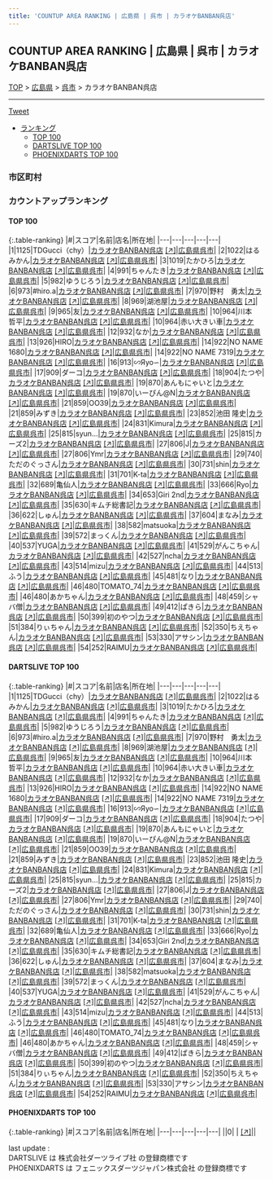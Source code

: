```yaml
---
title: 'COUNTUP AREA RANKING | 広島県 | 呉市 | カラオケBANBAN呉店'
---
```

## COUNTUP AREA RANKING | 広島県 | 呉市 | カラオケBANBAN呉店

[TOP](/darts/rank/) > [広島県](/darts/rank/広島県/) > [呉市](/darts/rank/広島県/呉市/) > カラオケBANBAN呉店

___

<a href="https://twitter.com/share?ref_src=twsrc%5Etfw" data-text="COUNTUP AREA RANKING | 広島県呉市カラオケBANBAN呉店" class="twitter-share-button" data-hashtags="DARTSLIVE,PHOENIXDARTS,darts,ダーツ" data-show-count="false">Tweet</a>

* [ランキング](#カウントアップランキング)
    * [TOP 100](#top-100)
    * [DARTSLIVE TOP 100](#dartslive-top-100)
    * [PHOENIXDARTS TOP 100](#phoenixdarts-top-100)

### 市区町村

<ul>

</ul>

### カウントアップランキング

#### TOP 100



{:.table-ranking}
|#|スコア|名前|店名|所在地|
|---|---|---|---|---|
|1|1125|<span class="rank-name-dl">TDGucci（chy）</span>|<a href="/darts/rank/shops/6cd0454e74a01c0a0d9b047a20a7ba1e.html">カラオケBANBAN呉店</a> <a href="https://search.dartslive.com/jp/shop/6cd0454e74a01c0a0d9b047a20a7ba1e">[↗]</a>|<a href="/darts/rank/広島県/呉市">広島県呉市</a>|
|2|1022|<span class="rank-name-dl">はるみかん</span>|<a href="/darts/rank/shops/6cd0454e74a01c0a0d9b047a20a7ba1e.html">カラオケBANBAN呉店</a> <a href="https://search.dartslive.com/jp/shop/6cd0454e74a01c0a0d9b047a20a7ba1e">[↗]</a>|<a href="/darts/rank/広島県/呉市">広島県呉市</a>|
|3|1019|<span class="rank-name-dl">たかひろ</span>|<a href="/darts/rank/shops/6cd0454e74a01c0a0d9b047a20a7ba1e.html">カラオケBANBAN呉店</a> <a href="https://search.dartslive.com/jp/shop/6cd0454e74a01c0a0d9b047a20a7ba1e">[↗]</a>|<a href="/darts/rank/広島県/呉市">広島県呉市</a>|
|4|991|<span class="rank-name-dl">ちゃんたき</span>|<a href="/darts/rank/shops/6cd0454e74a01c0a0d9b047a20a7ba1e.html">カラオケBANBAN呉店</a> <a href="https://search.dartslive.com/jp/shop/6cd0454e74a01c0a0d9b047a20a7ba1e">[↗]</a>|<a href="/darts/rank/広島県/呉市">広島県呉市</a>|
|5|982|<span class="rank-name-dl">ゆうじろう</span>|<a href="/darts/rank/shops/6cd0454e74a01c0a0d9b047a20a7ba1e.html">カラオケBANBAN呉店</a> <a href="https://search.dartslive.com/jp/shop/6cd0454e74a01c0a0d9b047a20a7ba1e">[↗]</a>|<a href="/darts/rank/広島県/呉市">広島県呉市</a>|
|6|973|<span class="rank-name-dl">#hiro.a</span>|<a href="/darts/rank/shops/6cd0454e74a01c0a0d9b047a20a7ba1e.html">カラオケBANBAN呉店</a> <a href="https://search.dartslive.com/jp/shop/6cd0454e74a01c0a0d9b047a20a7ba1e">[↗]</a>|<a href="/darts/rank/広島県/呉市">広島県呉市</a>|
|7|970|<span class="rank-name-dl">野村　勇太</span>|<a href="/darts/rank/shops/6cd0454e74a01c0a0d9b047a20a7ba1e.html">カラオケBANBAN呉店</a> <a href="https://search.dartslive.com/jp/shop/6cd0454e74a01c0a0d9b047a20a7ba1e">[↗]</a>|<a href="/darts/rank/広島県/呉市">広島県呉市</a>|
|8|969|<span class="rank-name-dl">湖池屋</span>|<a href="/darts/rank/shops/6cd0454e74a01c0a0d9b047a20a7ba1e.html">カラオケBANBAN呉店</a> <a href="https://search.dartslive.com/jp/shop/6cd0454e74a01c0a0d9b047a20a7ba1e">[↗]</a>|<a href="/darts/rank/広島県/呉市">広島県呉市</a>|
|9|965|<span class="rank-name-dl">友</span>|<a href="/darts/rank/shops/6cd0454e74a01c0a0d9b047a20a7ba1e.html">カラオケBANBAN呉店</a> <a href="https://search.dartslive.com/jp/shop/6cd0454e74a01c0a0d9b047a20a7ba1e">[↗]</a>|<a href="/darts/rank/広島県/呉市">広島県呉市</a>|
|10|964|<span class="rank-name-dl">川本　哲平</span>|<a href="/darts/rank/shops/6cd0454e74a01c0a0d9b047a20a7ba1e.html">カラオケBANBAN呉店</a> <a href="https://search.dartslive.com/jp/shop/6cd0454e74a01c0a0d9b047a20a7ba1e">[↗]</a>|<a href="/darts/rank/広島県/呉市">広島県呉市</a>|
|10|964|<span class="rank-name-dl">赤い大きい車</span>|<a href="/darts/rank/shops/6cd0454e74a01c0a0d9b047a20a7ba1e.html">カラオケBANBAN呉店</a> <a href="https://search.dartslive.com/jp/shop/6cd0454e74a01c0a0d9b047a20a7ba1e">[↗]</a>|<a href="/darts/rank/広島県/呉市">広島県呉市</a>|
|12|932|<span class="rank-name-dl">なか</span>|<a href="/darts/rank/shops/6cd0454e74a01c0a0d9b047a20a7ba1e.html">カラオケBANBAN呉店</a> <a href="https://search.dartslive.com/jp/shop/6cd0454e74a01c0a0d9b047a20a7ba1e">[↗]</a>|<a href="/darts/rank/広島県/呉市">広島県呉市</a>|
|13|926|<span class="rank-name-dl">HIRO</span>|<a href="/darts/rank/shops/6cd0454e74a01c0a0d9b047a20a7ba1e.html">カラオケBANBAN呉店</a> <a href="https://search.dartslive.com/jp/shop/6cd0454e74a01c0a0d9b047a20a7ba1e">[↗]</a>|<a href="/darts/rank/広島県/呉市">広島県呉市</a>|
|14|922|<span class="rank-name-dl">NO NAME 1680</span>|<a href="/darts/rank/shops/6cd0454e74a01c0a0d9b047a20a7ba1e.html">カラオケBANBAN呉店</a> <a href="https://search.dartslive.com/jp/shop/6cd0454e74a01c0a0d9b047a20a7ba1e">[↗]</a>|<a href="/darts/rank/広島県/呉市">広島県呉市</a>|
|14|922|<span class="rank-name-dl">NO NAME 7319</span>|<a href="/darts/rank/shops/6cd0454e74a01c0a0d9b047a20a7ba1e.html">カラオケBANBAN呉店</a> <a href="https://search.dartslive.com/jp/shop/6cd0454e74a01c0a0d9b047a20a7ba1e">[↗]</a>|<a href="/darts/rank/広島県/呉市">広島県呉市</a>|
|16|913|<span class="rank-name-dl">∽Яyo∽</span>|<a href="/darts/rank/shops/6cd0454e74a01c0a0d9b047a20a7ba1e.html">カラオケBANBAN呉店</a> <a href="https://search.dartslive.com/jp/shop/6cd0454e74a01c0a0d9b047a20a7ba1e">[↗]</a>|<a href="/darts/rank/広島県/呉市">広島県呉市</a>|
|17|909|<span class="rank-name-dl">ダーコ</span>|<a href="/darts/rank/shops/6cd0454e74a01c0a0d9b047a20a7ba1e.html">カラオケBANBAN呉店</a> <a href="https://search.dartslive.com/jp/shop/6cd0454e74a01c0a0d9b047a20a7ba1e">[↗]</a>|<a href="/darts/rank/広島県/呉市">広島県呉市</a>|
|18|904|<span class="rank-name-dl">たつや</span>|<a href="/darts/rank/shops/6cd0454e74a01c0a0d9b047a20a7ba1e.html">カラオケBANBAN呉店</a> <a href="https://search.dartslive.com/jp/shop/6cd0454e74a01c0a0d9b047a20a7ba1e">[↗]</a>|<a href="/darts/rank/広島県/呉市">広島県呉市</a>|
|19|870|<span class="rank-name-dl">あんもにゃいと</span>|<a href="/darts/rank/shops/6cd0454e74a01c0a0d9b047a20a7ba1e.html">カラオケBANBAN呉店</a> <a href="https://search.dartslive.com/jp/shop/6cd0454e74a01c0a0d9b047a20a7ba1e">[↗]</a>|<a href="/darts/rank/広島県/呉市">広島県呉市</a>|
|19|870|<span class="rank-name-dl">いーぴん@N</span>|<a href="/darts/rank/shops/6cd0454e74a01c0a0d9b047a20a7ba1e.html">カラオケBANBAN呉店</a> <a href="https://search.dartslive.com/jp/shop/6cd0454e74a01c0a0d9b047a20a7ba1e">[↗]</a>|<a href="/darts/rank/広島県/呉市">広島県呉市</a>|
|21|859|<span class="rank-name-dl">OO39</span>|<a href="/darts/rank/shops/6cd0454e74a01c0a0d9b047a20a7ba1e.html">カラオケBANBAN呉店</a> <a href="https://search.dartslive.com/jp/shop/6cd0454e74a01c0a0d9b047a20a7ba1e">[↗]</a>|<a href="/darts/rank/広島県/呉市">広島県呉市</a>|
|21|859|<span class="rank-name-dl">みずき</span>|<a href="/darts/rank/shops/6cd0454e74a01c0a0d9b047a20a7ba1e.html">カラオケBANBAN呉店</a> <a href="https://search.dartslive.com/jp/shop/6cd0454e74a01c0a0d9b047a20a7ba1e">[↗]</a>|<a href="/darts/rank/広島県/呉市">広島県呉市</a>|
|23|852|<span class="rank-name-dl">池田 隆史</span>|<a href="/darts/rank/shops/6cd0454e74a01c0a0d9b047a20a7ba1e.html">カラオケBANBAN呉店</a> <a href="https://search.dartslive.com/jp/shop/6cd0454e74a01c0a0d9b047a20a7ba1e">[↗]</a>|<a href="/darts/rank/広島県/呉市">広島県呉市</a>|
|24|831|<span class="rank-name-dl">Kimura</span>|<a href="/darts/rank/shops/6cd0454e74a01c0a0d9b047a20a7ba1e.html">カラオケBANBAN呉店</a> <a href="https://search.dartslive.com/jp/shop/6cd0454e74a01c0a0d9b047a20a7ba1e">[↗]</a>|<a href="/darts/rank/広島県/呉市">広島県呉市</a>|
|25|815|<span class="rank-name-dl">syun...</span>|<a href="/darts/rank/shops/6cd0454e74a01c0a0d9b047a20a7ba1e.html">カラオケBANBAN呉店</a> <a href="https://search.dartslive.com/jp/shop/6cd0454e74a01c0a0d9b047a20a7ba1e">[↗]</a>|<a href="/darts/rank/広島県/呉市">広島県呉市</a>|
|25|815|<span class="rank-name-dl">カーズ2</span>|<a href="/darts/rank/shops/6cd0454e74a01c0a0d9b047a20a7ba1e.html">カラオケBANBAN呉店</a> <a href="https://search.dartslive.com/jp/shop/6cd0454e74a01c0a0d9b047a20a7ba1e">[↗]</a>|<a href="/darts/rank/広島県/呉市">広島県呉市</a>|
|27|806|<span class="rank-name-dl">J</span>|<a href="/darts/rank/shops/6cd0454e74a01c0a0d9b047a20a7ba1e.html">カラオケBANBAN呉店</a> <a href="https://search.dartslive.com/jp/shop/6cd0454e74a01c0a0d9b047a20a7ba1e">[↗]</a>|<a href="/darts/rank/広島県/呉市">広島県呉市</a>|
|27|806|<span class="rank-name-dl">Ymr</span>|<a href="/darts/rank/shops/6cd0454e74a01c0a0d9b047a20a7ba1e.html">カラオケBANBAN呉店</a> <a href="https://search.dartslive.com/jp/shop/6cd0454e74a01c0a0d9b047a20a7ba1e">[↗]</a>|<a href="/darts/rank/広島県/呉市">広島県呉市</a>|
|29|740|<span class="rank-name-dl">ただのぐっさん</span>|<a href="/darts/rank/shops/6cd0454e74a01c0a0d9b047a20a7ba1e.html">カラオケBANBAN呉店</a> <a href="https://search.dartslive.com/jp/shop/6cd0454e74a01c0a0d9b047a20a7ba1e">[↗]</a>|<a href="/darts/rank/広島県/呉市">広島県呉市</a>|
|30|731|<span class="rank-name-dl">shin</span>|<a href="/darts/rank/shops/6cd0454e74a01c0a0d9b047a20a7ba1e.html">カラオケBANBAN呉店</a> <a href="https://search.dartslive.com/jp/shop/6cd0454e74a01c0a0d9b047a20a7ba1e">[↗]</a>|<a href="/darts/rank/広島県/呉市">広島県呉市</a>|
|31|701|<span class="rank-name-dl">K-ta</span>|<a href="/darts/rank/shops/6cd0454e74a01c0a0d9b047a20a7ba1e.html">カラオケBANBAN呉店</a> <a href="https://search.dartslive.com/jp/shop/6cd0454e74a01c0a0d9b047a20a7ba1e">[↗]</a>|<a href="/darts/rank/広島県/呉市">広島県呉市</a>|
|32|689|<span class="rank-name-dl">亀仙人</span>|<a href="/darts/rank/shops/6cd0454e74a01c0a0d9b047a20a7ba1e.html">カラオケBANBAN呉店</a> <a href="https://search.dartslive.com/jp/shop/6cd0454e74a01c0a0d9b047a20a7ba1e">[↗]</a>|<a href="/darts/rank/広島県/呉市">広島県呉市</a>|
|33|666|<span class="rank-name-dl">Ryo</span>|<a href="/darts/rank/shops/6cd0454e74a01c0a0d9b047a20a7ba1e.html">カラオケBANBAN呉店</a> <a href="https://search.dartslive.com/jp/shop/6cd0454e74a01c0a0d9b047a20a7ba1e">[↗]</a>|<a href="/darts/rank/広島県/呉市">広島県呉市</a>|
|34|653|<span class="rank-name-dl">Giri 2nd</span>|<a href="/darts/rank/shops/6cd0454e74a01c0a0d9b047a20a7ba1e.html">カラオケBANBAN呉店</a> <a href="https://search.dartslive.com/jp/shop/6cd0454e74a01c0a0d9b047a20a7ba1e">[↗]</a>|<a href="/darts/rank/広島県/呉市">広島県呉市</a>|
|35|630|<span class="rank-name-dl">キムチ総書記</span>|<a href="/darts/rank/shops/6cd0454e74a01c0a0d9b047a20a7ba1e.html">カラオケBANBAN呉店</a> <a href="https://search.dartslive.com/jp/shop/6cd0454e74a01c0a0d9b047a20a7ba1e">[↗]</a>|<a href="/darts/rank/広島県/呉市">広島県呉市</a>|
|36|622|<span class="rank-name-dl">しゅん</span>|<a href="/darts/rank/shops/6cd0454e74a01c0a0d9b047a20a7ba1e.html">カラオケBANBAN呉店</a> <a href="https://search.dartslive.com/jp/shop/6cd0454e74a01c0a0d9b047a20a7ba1e">[↗]</a>|<a href="/darts/rank/広島県/呉市">広島県呉市</a>|
|37|604|<span class="rank-name-dl">まなみ</span>|<a href="/darts/rank/shops/6cd0454e74a01c0a0d9b047a20a7ba1e.html">カラオケBANBAN呉店</a> <a href="https://search.dartslive.com/jp/shop/6cd0454e74a01c0a0d9b047a20a7ba1e">[↗]</a>|<a href="/darts/rank/広島県/呉市">広島県呉市</a>|
|38|582|<span class="rank-name-dl">matsuoka</span>|<a href="/darts/rank/shops/6cd0454e74a01c0a0d9b047a20a7ba1e.html">カラオケBANBAN呉店</a> <a href="https://search.dartslive.com/jp/shop/6cd0454e74a01c0a0d9b047a20a7ba1e">[↗]</a>|<a href="/darts/rank/広島県/呉市">広島県呉市</a>|
|39|572|<span class="rank-name-dl">まっくん</span>|<a href="/darts/rank/shops/6cd0454e74a01c0a0d9b047a20a7ba1e.html">カラオケBANBAN呉店</a> <a href="https://search.dartslive.com/jp/shop/6cd0454e74a01c0a0d9b047a20a7ba1e">[↗]</a>|<a href="/darts/rank/広島県/呉市">広島県呉市</a>|
|40|537|<span class="rank-name-dl">YUGA</span>|<a href="/darts/rank/shops/6cd0454e74a01c0a0d9b047a20a7ba1e.html">カラオケBANBAN呉店</a> <a href="https://search.dartslive.com/jp/shop/6cd0454e74a01c0a0d9b047a20a7ba1e">[↗]</a>|<a href="/darts/rank/広島県/呉市">広島県呉市</a>|
|41|529|<span class="rank-name-dl">がんこちゃん</span>|<a href="/darts/rank/shops/6cd0454e74a01c0a0d9b047a20a7ba1e.html">カラオケBANBAN呉店</a> <a href="https://search.dartslive.com/jp/shop/6cd0454e74a01c0a0d9b047a20a7ba1e">[↗]</a>|<a href="/darts/rank/広島県/呉市">広島県呉市</a>|
|42|527|<span class="rank-name-dl">ncha</span>|<a href="/darts/rank/shops/6cd0454e74a01c0a0d9b047a20a7ba1e.html">カラオケBANBAN呉店</a> <a href="https://search.dartslive.com/jp/shop/6cd0454e74a01c0a0d9b047a20a7ba1e">[↗]</a>|<a href="/darts/rank/広島県/呉市">広島県呉市</a>|
|43|514|<span class="rank-name-dl">mizu</span>|<a href="/darts/rank/shops/6cd0454e74a01c0a0d9b047a20a7ba1e.html">カラオケBANBAN呉店</a> <a href="https://search.dartslive.com/jp/shop/6cd0454e74a01c0a0d9b047a20a7ba1e">[↗]</a>|<a href="/darts/rank/広島県/呉市">広島県呉市</a>|
|44|513|<span class="rank-name-dl">ふう</span>|<a href="/darts/rank/shops/6cd0454e74a01c0a0d9b047a20a7ba1e.html">カラオケBANBAN呉店</a> <a href="https://search.dartslive.com/jp/shop/6cd0454e74a01c0a0d9b047a20a7ba1e">[↗]</a>|<a href="/darts/rank/広島県/呉市">広島県呉市</a>|
|45|481|<span class="rank-name-dl">なり</span>|<a href="/darts/rank/shops/6cd0454e74a01c0a0d9b047a20a7ba1e.html">カラオケBANBAN呉店</a> <a href="https://search.dartslive.com/jp/shop/6cd0454e74a01c0a0d9b047a20a7ba1e">[↗]</a>|<a href="/darts/rank/広島県/呉市">広島県呉市</a>|
|46|480|<span class="rank-name-dl">TOMATO_74</span>|<a href="/darts/rank/shops/6cd0454e74a01c0a0d9b047a20a7ba1e.html">カラオケBANBAN呉店</a> <a href="https://search.dartslive.com/jp/shop/6cd0454e74a01c0a0d9b047a20a7ba1e">[↗]</a>|<a href="/darts/rank/広島県/呉市">広島県呉市</a>|
|46|480|<span class="rank-name-dl">あかちゃん</span>|<a href="/darts/rank/shops/6cd0454e74a01c0a0d9b047a20a7ba1e.html">カラオケBANBAN呉店</a> <a href="https://search.dartslive.com/jp/shop/6cd0454e74a01c0a0d9b047a20a7ba1e">[↗]</a>|<a href="/darts/rank/広島県/呉市">広島県呉市</a>|
|48|459|<span class="rank-name-dl">シャバ僧</span>|<a href="/darts/rank/shops/6cd0454e74a01c0a0d9b047a20a7ba1e.html">カラオケBANBAN呉店</a> <a href="https://search.dartslive.com/jp/shop/6cd0454e74a01c0a0d9b047a20a7ba1e">[↗]</a>|<a href="/darts/rank/広島県/呉市">広島県呉市</a>|
|49|412|<span class="rank-name-dl">ぱきら</span>|<a href="/darts/rank/shops/6cd0454e74a01c0a0d9b047a20a7ba1e.html">カラオケBANBAN呉店</a> <a href="https://search.dartslive.com/jp/shop/6cd0454e74a01c0a0d9b047a20a7ba1e">[↗]</a>|<a href="/darts/rank/広島県/呉市">広島県呉市</a>|
|50|399|<span class="rank-name-dl">初のやつ</span>|<a href="/darts/rank/shops/6cd0454e74a01c0a0d9b047a20a7ba1e.html">カラオケBANBAN呉店</a> <a href="https://search.dartslive.com/jp/shop/6cd0454e74a01c0a0d9b047a20a7ba1e">[↗]</a>|<a href="/darts/rank/広島県/呉市">広島県呉市</a>|
|51|384|<span class="rank-name-dl">りぃちゃん</span>|<a href="/darts/rank/shops/6cd0454e74a01c0a0d9b047a20a7ba1e.html">カラオケBANBAN呉店</a> <a href="https://search.dartslive.com/jp/shop/6cd0454e74a01c0a0d9b047a20a7ba1e">[↗]</a>|<a href="/darts/rank/広島県/呉市">広島県呉市</a>|
|52|350|<span class="rank-name-dl">ちえちゃん</span>|<a href="/darts/rank/shops/6cd0454e74a01c0a0d9b047a20a7ba1e.html">カラオケBANBAN呉店</a> <a href="https://search.dartslive.com/jp/shop/6cd0454e74a01c0a0d9b047a20a7ba1e">[↗]</a>|<a href="/darts/rank/広島県/呉市">広島県呉市</a>|
|53|330|<span class="rank-name-dl">アサシン</span>|<a href="/darts/rank/shops/6cd0454e74a01c0a0d9b047a20a7ba1e.html">カラオケBANBAN呉店</a> <a href="https://search.dartslive.com/jp/shop/6cd0454e74a01c0a0d9b047a20a7ba1e">[↗]</a>|<a href="/darts/rank/広島県/呉市">広島県呉市</a>|
|54|252|<span class="rank-name-dl">RAIMU</span>|<a href="/darts/rank/shops/6cd0454e74a01c0a0d9b047a20a7ba1e.html">カラオケBANBAN呉店</a> <a href="https://search.dartslive.com/jp/shop/6cd0454e74a01c0a0d9b047a20a7ba1e">[↗]</a>|<a href="/darts/rank/広島県/呉市">広島県呉市</a>|


#### DARTSLIVE TOP 100



{:.table-ranking}
|#|スコア|名前|店名|所在地|
|---|---|---|---|---|
|1|1125|<span class="rank-name-dl">TDGucci（chy）</span>|<a href="/darts/rank/shops/6cd0454e74a01c0a0d9b047a20a7ba1e.html">カラオケBANBAN呉店</a> <a href="https://search.dartslive.com/jp/shop/6cd0454e74a01c0a0d9b047a20a7ba1e">[↗]</a>|<a href="/darts/rank/広島県/呉市">広島県呉市</a>|
|2|1022|<span class="rank-name-dl">はるみかん</span>|<a href="/darts/rank/shops/6cd0454e74a01c0a0d9b047a20a7ba1e.html">カラオケBANBAN呉店</a> <a href="https://search.dartslive.com/jp/shop/6cd0454e74a01c0a0d9b047a20a7ba1e">[↗]</a>|<a href="/darts/rank/広島県/呉市">広島県呉市</a>|
|3|1019|<span class="rank-name-dl">たかひろ</span>|<a href="/darts/rank/shops/6cd0454e74a01c0a0d9b047a20a7ba1e.html">カラオケBANBAN呉店</a> <a href="https://search.dartslive.com/jp/shop/6cd0454e74a01c0a0d9b047a20a7ba1e">[↗]</a>|<a href="/darts/rank/広島県/呉市">広島県呉市</a>|
|4|991|<span class="rank-name-dl">ちゃんたき</span>|<a href="/darts/rank/shops/6cd0454e74a01c0a0d9b047a20a7ba1e.html">カラオケBANBAN呉店</a> <a href="https://search.dartslive.com/jp/shop/6cd0454e74a01c0a0d9b047a20a7ba1e">[↗]</a>|<a href="/darts/rank/広島県/呉市">広島県呉市</a>|
|5|982|<span class="rank-name-dl">ゆうじろう</span>|<a href="/darts/rank/shops/6cd0454e74a01c0a0d9b047a20a7ba1e.html">カラオケBANBAN呉店</a> <a href="https://search.dartslive.com/jp/shop/6cd0454e74a01c0a0d9b047a20a7ba1e">[↗]</a>|<a href="/darts/rank/広島県/呉市">広島県呉市</a>|
|6|973|<span class="rank-name-dl">#hiro.a</span>|<a href="/darts/rank/shops/6cd0454e74a01c0a0d9b047a20a7ba1e.html">カラオケBANBAN呉店</a> <a href="https://search.dartslive.com/jp/shop/6cd0454e74a01c0a0d9b047a20a7ba1e">[↗]</a>|<a href="/darts/rank/広島県/呉市">広島県呉市</a>|
|7|970|<span class="rank-name-dl">野村　勇太</span>|<a href="/darts/rank/shops/6cd0454e74a01c0a0d9b047a20a7ba1e.html">カラオケBANBAN呉店</a> <a href="https://search.dartslive.com/jp/shop/6cd0454e74a01c0a0d9b047a20a7ba1e">[↗]</a>|<a href="/darts/rank/広島県/呉市">広島県呉市</a>|
|8|969|<span class="rank-name-dl">湖池屋</span>|<a href="/darts/rank/shops/6cd0454e74a01c0a0d9b047a20a7ba1e.html">カラオケBANBAN呉店</a> <a href="https://search.dartslive.com/jp/shop/6cd0454e74a01c0a0d9b047a20a7ba1e">[↗]</a>|<a href="/darts/rank/広島県/呉市">広島県呉市</a>|
|9|965|<span class="rank-name-dl">友</span>|<a href="/darts/rank/shops/6cd0454e74a01c0a0d9b047a20a7ba1e.html">カラオケBANBAN呉店</a> <a href="https://search.dartslive.com/jp/shop/6cd0454e74a01c0a0d9b047a20a7ba1e">[↗]</a>|<a href="/darts/rank/広島県/呉市">広島県呉市</a>|
|10|964|<span class="rank-name-dl">川本　哲平</span>|<a href="/darts/rank/shops/6cd0454e74a01c0a0d9b047a20a7ba1e.html">カラオケBANBAN呉店</a> <a href="https://search.dartslive.com/jp/shop/6cd0454e74a01c0a0d9b047a20a7ba1e">[↗]</a>|<a href="/darts/rank/広島県/呉市">広島県呉市</a>|
|10|964|<span class="rank-name-dl">赤い大きい車</span>|<a href="/darts/rank/shops/6cd0454e74a01c0a0d9b047a20a7ba1e.html">カラオケBANBAN呉店</a> <a href="https://search.dartslive.com/jp/shop/6cd0454e74a01c0a0d9b047a20a7ba1e">[↗]</a>|<a href="/darts/rank/広島県/呉市">広島県呉市</a>|
|12|932|<span class="rank-name-dl">なか</span>|<a href="/darts/rank/shops/6cd0454e74a01c0a0d9b047a20a7ba1e.html">カラオケBANBAN呉店</a> <a href="https://search.dartslive.com/jp/shop/6cd0454e74a01c0a0d9b047a20a7ba1e">[↗]</a>|<a href="/darts/rank/広島県/呉市">広島県呉市</a>|
|13|926|<span class="rank-name-dl">HIRO</span>|<a href="/darts/rank/shops/6cd0454e74a01c0a0d9b047a20a7ba1e.html">カラオケBANBAN呉店</a> <a href="https://search.dartslive.com/jp/shop/6cd0454e74a01c0a0d9b047a20a7ba1e">[↗]</a>|<a href="/darts/rank/広島県/呉市">広島県呉市</a>|
|14|922|<span class="rank-name-dl">NO NAME 1680</span>|<a href="/darts/rank/shops/6cd0454e74a01c0a0d9b047a20a7ba1e.html">カラオケBANBAN呉店</a> <a href="https://search.dartslive.com/jp/shop/6cd0454e74a01c0a0d9b047a20a7ba1e">[↗]</a>|<a href="/darts/rank/広島県/呉市">広島県呉市</a>|
|14|922|<span class="rank-name-dl">NO NAME 7319</span>|<a href="/darts/rank/shops/6cd0454e74a01c0a0d9b047a20a7ba1e.html">カラオケBANBAN呉店</a> <a href="https://search.dartslive.com/jp/shop/6cd0454e74a01c0a0d9b047a20a7ba1e">[↗]</a>|<a href="/darts/rank/広島県/呉市">広島県呉市</a>|
|16|913|<span class="rank-name-dl">∽Яyo∽</span>|<a href="/darts/rank/shops/6cd0454e74a01c0a0d9b047a20a7ba1e.html">カラオケBANBAN呉店</a> <a href="https://search.dartslive.com/jp/shop/6cd0454e74a01c0a0d9b047a20a7ba1e">[↗]</a>|<a href="/darts/rank/広島県/呉市">広島県呉市</a>|
|17|909|<span class="rank-name-dl">ダーコ</span>|<a href="/darts/rank/shops/6cd0454e74a01c0a0d9b047a20a7ba1e.html">カラオケBANBAN呉店</a> <a href="https://search.dartslive.com/jp/shop/6cd0454e74a01c0a0d9b047a20a7ba1e">[↗]</a>|<a href="/darts/rank/広島県/呉市">広島県呉市</a>|
|18|904|<span class="rank-name-dl">たつや</span>|<a href="/darts/rank/shops/6cd0454e74a01c0a0d9b047a20a7ba1e.html">カラオケBANBAN呉店</a> <a href="https://search.dartslive.com/jp/shop/6cd0454e74a01c0a0d9b047a20a7ba1e">[↗]</a>|<a href="/darts/rank/広島県/呉市">広島県呉市</a>|
|19|870|<span class="rank-name-dl">あんもにゃいと</span>|<a href="/darts/rank/shops/6cd0454e74a01c0a0d9b047a20a7ba1e.html">カラオケBANBAN呉店</a> <a href="https://search.dartslive.com/jp/shop/6cd0454e74a01c0a0d9b047a20a7ba1e">[↗]</a>|<a href="/darts/rank/広島県/呉市">広島県呉市</a>|
|19|870|<span class="rank-name-dl">いーぴん@N</span>|<a href="/darts/rank/shops/6cd0454e74a01c0a0d9b047a20a7ba1e.html">カラオケBANBAN呉店</a> <a href="https://search.dartslive.com/jp/shop/6cd0454e74a01c0a0d9b047a20a7ba1e">[↗]</a>|<a href="/darts/rank/広島県/呉市">広島県呉市</a>|
|21|859|<span class="rank-name-dl">OO39</span>|<a href="/darts/rank/shops/6cd0454e74a01c0a0d9b047a20a7ba1e.html">カラオケBANBAN呉店</a> <a href="https://search.dartslive.com/jp/shop/6cd0454e74a01c0a0d9b047a20a7ba1e">[↗]</a>|<a href="/darts/rank/広島県/呉市">広島県呉市</a>|
|21|859|<span class="rank-name-dl">みずき</span>|<a href="/darts/rank/shops/6cd0454e74a01c0a0d9b047a20a7ba1e.html">カラオケBANBAN呉店</a> <a href="https://search.dartslive.com/jp/shop/6cd0454e74a01c0a0d9b047a20a7ba1e">[↗]</a>|<a href="/darts/rank/広島県/呉市">広島県呉市</a>|
|23|852|<span class="rank-name-dl">池田 隆史</span>|<a href="/darts/rank/shops/6cd0454e74a01c0a0d9b047a20a7ba1e.html">カラオケBANBAN呉店</a> <a href="https://search.dartslive.com/jp/shop/6cd0454e74a01c0a0d9b047a20a7ba1e">[↗]</a>|<a href="/darts/rank/広島県/呉市">広島県呉市</a>|
|24|831|<span class="rank-name-dl">Kimura</span>|<a href="/darts/rank/shops/6cd0454e74a01c0a0d9b047a20a7ba1e.html">カラオケBANBAN呉店</a> <a href="https://search.dartslive.com/jp/shop/6cd0454e74a01c0a0d9b047a20a7ba1e">[↗]</a>|<a href="/darts/rank/広島県/呉市">広島県呉市</a>|
|25|815|<span class="rank-name-dl">syun...</span>|<a href="/darts/rank/shops/6cd0454e74a01c0a0d9b047a20a7ba1e.html">カラオケBANBAN呉店</a> <a href="https://search.dartslive.com/jp/shop/6cd0454e74a01c0a0d9b047a20a7ba1e">[↗]</a>|<a href="/darts/rank/広島県/呉市">広島県呉市</a>|
|25|815|<span class="rank-name-dl">カーズ2</span>|<a href="/darts/rank/shops/6cd0454e74a01c0a0d9b047a20a7ba1e.html">カラオケBANBAN呉店</a> <a href="https://search.dartslive.com/jp/shop/6cd0454e74a01c0a0d9b047a20a7ba1e">[↗]</a>|<a href="/darts/rank/広島県/呉市">広島県呉市</a>|
|27|806|<span class="rank-name-dl">J</span>|<a href="/darts/rank/shops/6cd0454e74a01c0a0d9b047a20a7ba1e.html">カラオケBANBAN呉店</a> <a href="https://search.dartslive.com/jp/shop/6cd0454e74a01c0a0d9b047a20a7ba1e">[↗]</a>|<a href="/darts/rank/広島県/呉市">広島県呉市</a>|
|27|806|<span class="rank-name-dl">Ymr</span>|<a href="/darts/rank/shops/6cd0454e74a01c0a0d9b047a20a7ba1e.html">カラオケBANBAN呉店</a> <a href="https://search.dartslive.com/jp/shop/6cd0454e74a01c0a0d9b047a20a7ba1e">[↗]</a>|<a href="/darts/rank/広島県/呉市">広島県呉市</a>|
|29|740|<span class="rank-name-dl">ただのぐっさん</span>|<a href="/darts/rank/shops/6cd0454e74a01c0a0d9b047a20a7ba1e.html">カラオケBANBAN呉店</a> <a href="https://search.dartslive.com/jp/shop/6cd0454e74a01c0a0d9b047a20a7ba1e">[↗]</a>|<a href="/darts/rank/広島県/呉市">広島県呉市</a>|
|30|731|<span class="rank-name-dl">shin</span>|<a href="/darts/rank/shops/6cd0454e74a01c0a0d9b047a20a7ba1e.html">カラオケBANBAN呉店</a> <a href="https://search.dartslive.com/jp/shop/6cd0454e74a01c0a0d9b047a20a7ba1e">[↗]</a>|<a href="/darts/rank/広島県/呉市">広島県呉市</a>|
|31|701|<span class="rank-name-dl">K-ta</span>|<a href="/darts/rank/shops/6cd0454e74a01c0a0d9b047a20a7ba1e.html">カラオケBANBAN呉店</a> <a href="https://search.dartslive.com/jp/shop/6cd0454e74a01c0a0d9b047a20a7ba1e">[↗]</a>|<a href="/darts/rank/広島県/呉市">広島県呉市</a>|
|32|689|<span class="rank-name-dl">亀仙人</span>|<a href="/darts/rank/shops/6cd0454e74a01c0a0d9b047a20a7ba1e.html">カラオケBANBAN呉店</a> <a href="https://search.dartslive.com/jp/shop/6cd0454e74a01c0a0d9b047a20a7ba1e">[↗]</a>|<a href="/darts/rank/広島県/呉市">広島県呉市</a>|
|33|666|<span class="rank-name-dl">Ryo</span>|<a href="/darts/rank/shops/6cd0454e74a01c0a0d9b047a20a7ba1e.html">カラオケBANBAN呉店</a> <a href="https://search.dartslive.com/jp/shop/6cd0454e74a01c0a0d9b047a20a7ba1e">[↗]</a>|<a href="/darts/rank/広島県/呉市">広島県呉市</a>|
|34|653|<span class="rank-name-dl">Giri 2nd</span>|<a href="/darts/rank/shops/6cd0454e74a01c0a0d9b047a20a7ba1e.html">カラオケBANBAN呉店</a> <a href="https://search.dartslive.com/jp/shop/6cd0454e74a01c0a0d9b047a20a7ba1e">[↗]</a>|<a href="/darts/rank/広島県/呉市">広島県呉市</a>|
|35|630|<span class="rank-name-dl">キムチ総書記</span>|<a href="/darts/rank/shops/6cd0454e74a01c0a0d9b047a20a7ba1e.html">カラオケBANBAN呉店</a> <a href="https://search.dartslive.com/jp/shop/6cd0454e74a01c0a0d9b047a20a7ba1e">[↗]</a>|<a href="/darts/rank/広島県/呉市">広島県呉市</a>|
|36|622|<span class="rank-name-dl">しゅん</span>|<a href="/darts/rank/shops/6cd0454e74a01c0a0d9b047a20a7ba1e.html">カラオケBANBAN呉店</a> <a href="https://search.dartslive.com/jp/shop/6cd0454e74a01c0a0d9b047a20a7ba1e">[↗]</a>|<a href="/darts/rank/広島県/呉市">広島県呉市</a>|
|37|604|<span class="rank-name-dl">まなみ</span>|<a href="/darts/rank/shops/6cd0454e74a01c0a0d9b047a20a7ba1e.html">カラオケBANBAN呉店</a> <a href="https://search.dartslive.com/jp/shop/6cd0454e74a01c0a0d9b047a20a7ba1e">[↗]</a>|<a href="/darts/rank/広島県/呉市">広島県呉市</a>|
|38|582|<span class="rank-name-dl">matsuoka</span>|<a href="/darts/rank/shops/6cd0454e74a01c0a0d9b047a20a7ba1e.html">カラオケBANBAN呉店</a> <a href="https://search.dartslive.com/jp/shop/6cd0454e74a01c0a0d9b047a20a7ba1e">[↗]</a>|<a href="/darts/rank/広島県/呉市">広島県呉市</a>|
|39|572|<span class="rank-name-dl">まっくん</span>|<a href="/darts/rank/shops/6cd0454e74a01c0a0d9b047a20a7ba1e.html">カラオケBANBAN呉店</a> <a href="https://search.dartslive.com/jp/shop/6cd0454e74a01c0a0d9b047a20a7ba1e">[↗]</a>|<a href="/darts/rank/広島県/呉市">広島県呉市</a>|
|40|537|<span class="rank-name-dl">YUGA</span>|<a href="/darts/rank/shops/6cd0454e74a01c0a0d9b047a20a7ba1e.html">カラオケBANBAN呉店</a> <a href="https://search.dartslive.com/jp/shop/6cd0454e74a01c0a0d9b047a20a7ba1e">[↗]</a>|<a href="/darts/rank/広島県/呉市">広島県呉市</a>|
|41|529|<span class="rank-name-dl">がんこちゃん</span>|<a href="/darts/rank/shops/6cd0454e74a01c0a0d9b047a20a7ba1e.html">カラオケBANBAN呉店</a> <a href="https://search.dartslive.com/jp/shop/6cd0454e74a01c0a0d9b047a20a7ba1e">[↗]</a>|<a href="/darts/rank/広島県/呉市">広島県呉市</a>|
|42|527|<span class="rank-name-dl">ncha</span>|<a href="/darts/rank/shops/6cd0454e74a01c0a0d9b047a20a7ba1e.html">カラオケBANBAN呉店</a> <a href="https://search.dartslive.com/jp/shop/6cd0454e74a01c0a0d9b047a20a7ba1e">[↗]</a>|<a href="/darts/rank/広島県/呉市">広島県呉市</a>|
|43|514|<span class="rank-name-dl">mizu</span>|<a href="/darts/rank/shops/6cd0454e74a01c0a0d9b047a20a7ba1e.html">カラオケBANBAN呉店</a> <a href="https://search.dartslive.com/jp/shop/6cd0454e74a01c0a0d9b047a20a7ba1e">[↗]</a>|<a href="/darts/rank/広島県/呉市">広島県呉市</a>|
|44|513|<span class="rank-name-dl">ふう</span>|<a href="/darts/rank/shops/6cd0454e74a01c0a0d9b047a20a7ba1e.html">カラオケBANBAN呉店</a> <a href="https://search.dartslive.com/jp/shop/6cd0454e74a01c0a0d9b047a20a7ba1e">[↗]</a>|<a href="/darts/rank/広島県/呉市">広島県呉市</a>|
|45|481|<span class="rank-name-dl">なり</span>|<a href="/darts/rank/shops/6cd0454e74a01c0a0d9b047a20a7ba1e.html">カラオケBANBAN呉店</a> <a href="https://search.dartslive.com/jp/shop/6cd0454e74a01c0a0d9b047a20a7ba1e">[↗]</a>|<a href="/darts/rank/広島県/呉市">広島県呉市</a>|
|46|480|<span class="rank-name-dl">TOMATO_74</span>|<a href="/darts/rank/shops/6cd0454e74a01c0a0d9b047a20a7ba1e.html">カラオケBANBAN呉店</a> <a href="https://search.dartslive.com/jp/shop/6cd0454e74a01c0a0d9b047a20a7ba1e">[↗]</a>|<a href="/darts/rank/広島県/呉市">広島県呉市</a>|
|46|480|<span class="rank-name-dl">あかちゃん</span>|<a href="/darts/rank/shops/6cd0454e74a01c0a0d9b047a20a7ba1e.html">カラオケBANBAN呉店</a> <a href="https://search.dartslive.com/jp/shop/6cd0454e74a01c0a0d9b047a20a7ba1e">[↗]</a>|<a href="/darts/rank/広島県/呉市">広島県呉市</a>|
|48|459|<span class="rank-name-dl">シャバ僧</span>|<a href="/darts/rank/shops/6cd0454e74a01c0a0d9b047a20a7ba1e.html">カラオケBANBAN呉店</a> <a href="https://search.dartslive.com/jp/shop/6cd0454e74a01c0a0d9b047a20a7ba1e">[↗]</a>|<a href="/darts/rank/広島県/呉市">広島県呉市</a>|
|49|412|<span class="rank-name-dl">ぱきら</span>|<a href="/darts/rank/shops/6cd0454e74a01c0a0d9b047a20a7ba1e.html">カラオケBANBAN呉店</a> <a href="https://search.dartslive.com/jp/shop/6cd0454e74a01c0a0d9b047a20a7ba1e">[↗]</a>|<a href="/darts/rank/広島県/呉市">広島県呉市</a>|
|50|399|<span class="rank-name-dl">初のやつ</span>|<a href="/darts/rank/shops/6cd0454e74a01c0a0d9b047a20a7ba1e.html">カラオケBANBAN呉店</a> <a href="https://search.dartslive.com/jp/shop/6cd0454e74a01c0a0d9b047a20a7ba1e">[↗]</a>|<a href="/darts/rank/広島県/呉市">広島県呉市</a>|
|51|384|<span class="rank-name-dl">りぃちゃん</span>|<a href="/darts/rank/shops/6cd0454e74a01c0a0d9b047a20a7ba1e.html">カラオケBANBAN呉店</a> <a href="https://search.dartslive.com/jp/shop/6cd0454e74a01c0a0d9b047a20a7ba1e">[↗]</a>|<a href="/darts/rank/広島県/呉市">広島県呉市</a>|
|52|350|<span class="rank-name-dl">ちえちゃん</span>|<a href="/darts/rank/shops/6cd0454e74a01c0a0d9b047a20a7ba1e.html">カラオケBANBAN呉店</a> <a href="https://search.dartslive.com/jp/shop/6cd0454e74a01c0a0d9b047a20a7ba1e">[↗]</a>|<a href="/darts/rank/広島県/呉市">広島県呉市</a>|
|53|330|<span class="rank-name-dl">アサシン</span>|<a href="/darts/rank/shops/6cd0454e74a01c0a0d9b047a20a7ba1e.html">カラオケBANBAN呉店</a> <a href="https://search.dartslive.com/jp/shop/6cd0454e74a01c0a0d9b047a20a7ba1e">[↗]</a>|<a href="/darts/rank/広島県/呉市">広島県呉市</a>|
|54|252|<span class="rank-name-dl">RAIMU</span>|<a href="/darts/rank/shops/6cd0454e74a01c0a0d9b047a20a7ba1e.html">カラオケBANBAN呉店</a> <a href="https://search.dartslive.com/jp/shop/6cd0454e74a01c0a0d9b047a20a7ba1e">[↗]</a>|<a href="/darts/rank/広島県/呉市">広島県呉市</a>|


#### PHOENIXDARTS TOP 100



{:.table-ranking}
|#|スコア|名前|店名|所在地|
|---|---|---|---|---|
||0|<span class="rank-name-dl"> </span>|<a href="/darts/rank/shops/.html"></a> <a href="">[↗]</a>|<a href="/darts/rank//"></a>|


<div class="footer border-top border-gray-light mt-5 pt-3 text-right text-gray">
    last update : <span style="font-weight: italic" id="foot_last_modified"></span><br />
    DARTSLIVE は 株式会社ダーツライブ社 の登録商標です<br />
    PHOENIXDARTS は フェニックスダーツジャパン株式会社 の登録商標です<br />
</div>

<script src="https://cdnjs.cloudflare.com/ajax/libs/jquery.tablesorter/2.31.3/js/jquery.tablesorter.min.js" integrity="sha512-qzgd5cYSZcosqpzpn7zF2ZId8f/8CHmFKZ8j7mU4OUXTNRd5g+ZHBPsgKEwoqxCtdQvExE5LprwwPAgoicguNg==" crossorigin="anonymous" referrerpolicy="no-referrer"></script>
<link rel="stylesheet" href="https://cdnjs.cloudflare.com/ajax/libs/jquery.tablesorter/2.31.3/css/theme.default.min.css" integrity="sha512-wghhOJkjQX0Lh3NSWvNKeZ0ZpNn+SPVXX1Qyc9OCaogADktxrBiBdKGDoqVUOyhStvMBmJQ8ZdMHiR3wuEq8+w==" crossorigin="anonymous" referrerpolicy="no-referrer" />
<script>
$(function() {
    $(".table-ranking").tablesorter({sortList:[[0, 0]]});
    $("#foot_last_modified").text(formatDate(new Date(document.lastModified), 'yyyy-MM-dd HH:mm:ss'));
});
</script>

<script async src="https://platform.twitter.com/widgets.js" charset="utf-8"></script>